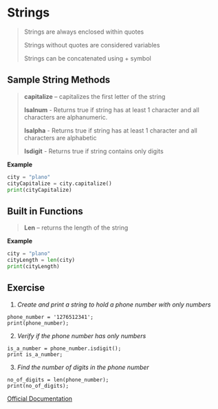 

# Strings


> Strings are always enclosed within quotes
>
> Strings without quotes are considered variables
>
> Strings can be concatenated using + symbol



## Sample String Methods


> **capitalize** – capitalizes the first letter of the string
>
> **Isalnum** - Returns true if string has at least 1 character and all
> characters are alphanumeric.
>
> **Isalpha** - Returns true if string has at least 1 character and all
> characters are alphabetic
>
> **Isdigit** - Returns true if string contains only digits
>

**Example**

```python
city = "plano"
cityCapitalize = city.capitalize()
print(cityCapitalize)
```

## Built in Functions


> **Len** – returns the length of the string

**Example**

```python
city = "plano"
cityLength = len(city)
print(cityLength)
```

## Exercise


1. *Create and print a string to hold a phone number with only numbers*

```
phone_number = '1276512341';
print(phone_number);
```

2.	*Verify if the phone number has only numbers*

```
is_a_number = phone_number.isdigit();
print is_a_number;
```

3. *Find the number of digits in the phone number*

```
no_of_digits = len(phone_number);
print(no_of_digits);
```


[Official Documentation](https://docs.python.org/2/library/stdtypes.html#string-methods)
